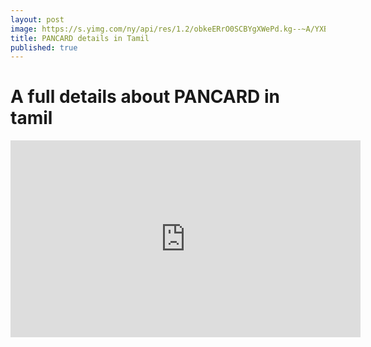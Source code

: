 ```yaml
---
layout: post
image: https://s.yimg.com/ny/api/res/1.2/obkeERrO0SCBYgXWePd.kg--~A/YXBwaWQ9aGlnaGxhbmRlcjtzbT0xO3c9ODAw/http://media.zenfs.com/en-IN/homerun/oneindia_41/4cf22c0154ef250048f2602d2cdc55db
title: PANCARD details in Tamil
published: true
---
```


# A full details about PANCARD in tamil

<iframe width="560" height="315" src="https://www.youtube.com/embed/fXkOHdEH1X4" frameborder="0" allow="accelerometer; autoplay; encrypted-media; gyroscope; picture-in-picture" allowfullscreen></iframe>
